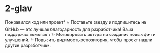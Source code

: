 # 2-glav
Понравился код или проект? ⭐ Поставьте звезду и подпишитесь на GitHub — это лучшая благодарность для разработчика! Ваша поддержка помогает:
✨ Мотивировать автора на создание новых фич и улучшений.
✨ Повысить видимость репозитория, чтобы проект нашли другие разработчики.
